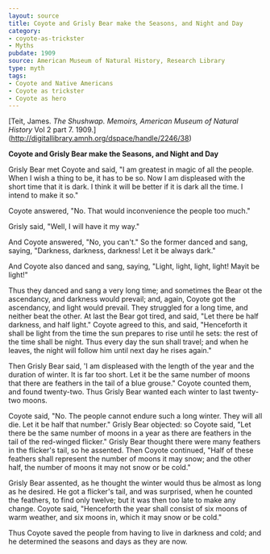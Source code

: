 ```yaml
---
layout: source
title: Coyote and Grisly Bear make the Seasons, and Night and Day
category: 
- coyote-as-trickster
- Myths
pubdate: 1909
source: American Museum of Natural History, Research Library
type: myth
tags:
- Coyote and Native Americans
- Coyote as trickster
- Coyote as hero
---
```


[Teit, James. *The Shushwap.*  *Memoirs, American Museum of Natural History* Vol  2 part 7. 1909.] (http://digitallibrary.amnh.org/dspace/handle/2246/38)

**Coyote and Grisly Bear make the Seasons, and Night and Day**

Grisly Bear met Coyote and said, "I am greatest in magic of all the people. When I wish a thing to be, it has to be so. Now I am displeased with the short time that it is dark. I think it will be better if it is dark all the time. I intend to make it so." 

Coyote answered, "No. That would inconvenience the people too much." 

Grisly said, "Well, I will have it my way." 

And Coyote answered, "No, you can't." So the former danced and sang, saying, "Darkness, darkness, darkness! Let it be always dark."

And Coyote also danced and sang, saying, "Light, light, light, light! Mayit be light!"

Thus they danced and sang a very long time; and sometimes the Bear ot the ascendancy, and darkness would prevail; and, again, Coyote got the ascendancy, and light would prevail. They struggled for a long time, and neither beat the other. At last the Bear got tired, and said, "Let there be half darkness, and half light." Coyote agreed to this, and said, "Henceforth it shall be light from the time the sun prepares to rise until he sets: the rest of the time shall be night. Thus every day the sun shall travel; and when he leaves, the night will follow him until next day he rises again."

Then Grisly Bear said, 'I am displeased with the length of the year and the duration of winter. It is far too short. Let it be the same number of moons that there are feathers in the tail of a blue grouse." Coyote counted them, and found twenty-two. Thus Grisly Bear wanted each winter to last twenty-two moons.

Coyote said, "No. The people cannot endure such a long winter. They will all die. Let it be half that number." Grisly Bear objected: so Coyote said, "Let there be the same number of moons in a year as there are feathers in the tail of the red-winged flicker." Grisly Bear thought there were many feathers in the flicker's tail, so he assented. Then Coyote continued, "Half of these feathers shall represent the number of moons it may snow; and the other half, the number of moons it may not snow or be cold." 

Grisly Bear assented, as he thought the winter would thus be almost as long as he desired. He got a flicker's tail, and was surprised, when he counted the feathers, to find only twelve; but it was then too late to make any change. Coyote said, "Henceforth the year shall consist of six moons of warm weather, and six moons in, which it may snow or be cold."

Thus Coyote saved the people from having to live in darkness and cold; and he determined the seasons and days as they are now.
